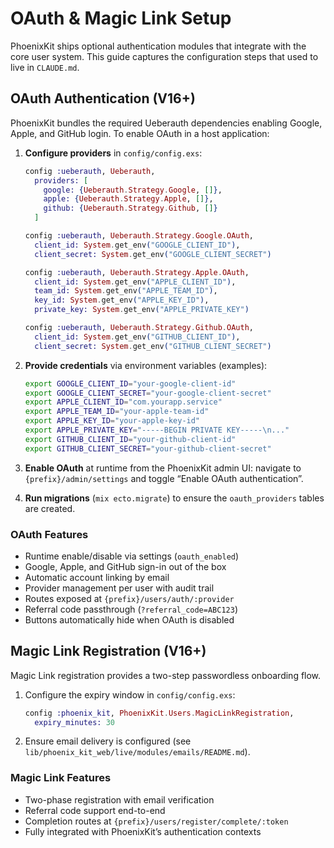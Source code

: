 # OAuth & Magic Link Setup

PhoenixKit ships optional authentication modules that integrate with the core user system. This
guide captures the configuration steps that used to live in `CLAUDE.md`.

## OAuth Authentication (V16+)

PhoenixKit bundles the required Ueberauth dependencies enabling Google, Apple, and GitHub login.
To enable OAuth in a host application:

1. **Configure providers** in `config/config.exs`:

   ```elixir
   config :ueberauth, Ueberauth,
     providers: [
       google: {Ueberauth.Strategy.Google, []},
       apple: {Ueberauth.Strategy.Apple, []},
       github: {Ueberauth.Strategy.Github, []}
     ]

   config :ueberauth, Ueberauth.Strategy.Google.OAuth,
     client_id: System.get_env("GOOGLE_CLIENT_ID"),
     client_secret: System.get_env("GOOGLE_CLIENT_SECRET")

   config :ueberauth, Ueberauth.Strategy.Apple.OAuth,
     client_id: System.get_env("APPLE_CLIENT_ID"),
     team_id: System.get_env("APPLE_TEAM_ID"),
     key_id: System.get_env("APPLE_KEY_ID"),
     private_key: System.get_env("APPLE_PRIVATE_KEY")

   config :ueberauth, Ueberauth.Strategy.Github.OAuth,
     client_id: System.get_env("GITHUB_CLIENT_ID"),
     client_secret: System.get_env("GITHUB_CLIENT_SECRET")
   ```

2. **Provide credentials** via environment variables (examples):

   ```bash
   export GOOGLE_CLIENT_ID="your-google-client-id"
   export GOOGLE_CLIENT_SECRET="your-google-client-secret"
   export APPLE_CLIENT_ID="com.yourapp.service"
   export APPLE_TEAM_ID="your-apple-team-id"
   export APPLE_KEY_ID="your-apple-key-id"
   export APPLE_PRIVATE_KEY="-----BEGIN PRIVATE KEY-----\n..."
   export GITHUB_CLIENT_ID="your-github-client-id"
   export GITHUB_CLIENT_SECRET="your-github-client-secret"
   ```

3. **Enable OAuth** at runtime from the PhoenixKit admin UI: navigate to
   `{prefix}/admin/settings` and toggle “Enable OAuth authentication”.

4. **Run migrations** (`mix ecto.migrate`) to ensure the `oauth_providers` tables are created.

### OAuth Features

- Runtime enable/disable via settings (`oauth_enabled`)
- Google, Apple, and GitHub sign-in out of the box
- Automatic account linking by email
- Provider management per user with audit trail
- Routes exposed at `{prefix}/users/auth/:provider`
- Referral code passthrough (`?referral_code=ABC123`)
- Buttons automatically hide when OAuth is disabled

## Magic Link Registration (V16+)

Magic Link registration provides a two-step passwordless onboarding flow.

1. Configure the expiry window in `config/config.exs`:

   ```elixir
   config :phoenix_kit, PhoenixKit.Users.MagicLinkRegistration,
     expiry_minutes: 30
   ```

2. Ensure email delivery is configured (see `lib/phoenix_kit_web/live/modules/emails/README.md`).

### Magic Link Features

- Two-phase registration with email verification
- Referral code support end-to-end
- Completion routes at `{prefix}/users/register/complete/:token`
- Fully integrated with PhoenixKit’s authentication contexts
